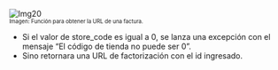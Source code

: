 ![Img20](/img/bot/img20.png)\
<sub><sup>Imagen: Función para obtener la URL de una factura.</sup></sub>

- Si el valor de store_code es igual a 0, se lanza 
una excepción con el mensaje “El código de 
tienda no puede ser 0”.
- Sino retornara una URL de factorización con 
el id ingresado.
